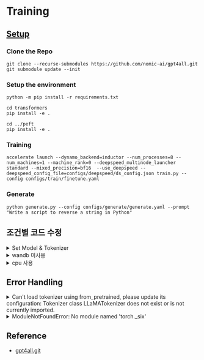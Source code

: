 


# Training

## [Setup](https://github.com/nomic-ai/gpt4all#setup)

### Clone the Repo

```
git clone --recurse-submodules https://github.com/nomic-ai/gpt4all.git
git submodule update --init
```

### Setup the environment

```
python -m pip install -r requirements.txt

cd transformers
pip install -e . 

cd ../peft
pip install -e .
```

### Training

```
accelerate launch --dynamo_backend=inductor --num_processes=8 --num_machines=1 --machine_rank=0 --deepspeed_multinode_launcher standard --mixed_precision=bf16  --use_deepspeed --deepspeed_config_file=configs/deepspeed/ds_config.json train.py --config configs/train/finetune.yaml
```

### Generate

```
python generate.py --config configs/generate/generate.yaml --prompt "Write a script to reverse a string in Python"
```

## 조건별 코드 수정

<details>
  <summary>Set Model & Tokenizer </summary>

  환경파일 설정
  
  ``` INI
  # configs/train/finetune.yaml

  model_name: "decapoda-research/llama-7b-hf"
  tokenizer_name: "decapoda-research/llama-7b-hf"
  ```
  
  [Model & Tokenizer 개체 생성](https://huggingface.co/docs/transformers/quicktour#use-another-model-and-tokenizer-in-the-pipeline)
  
  ``` Python
  from transformers import AutoTokenizer, AutoModelForSequenceClassification

  model = AutoModelForSequenceClassification.from_pretrained(model_name)
  tokenizer = AutoTokenizer.from_pretrained(model_name)
  ```
  
</details>

<details>
  <summary>wandb 미사용</summary>

  환경파일 설정
  
  ``` INI
  # configs/train/finetune.yaml
  
  wandb: false
  ```
  
</details>

<details>
  <summary>cpu 사용</summary>
  
  ``` Python
  # train.py

  if __name__ == "__main__":
    # ...
    if config["wandb"]:
      # ...
    else:
      accelerator = Accelerator(cpu=True)

    train(accelerator, config=config)
  ```
  
</details>

## Error Handling

<details>
  <summary>Can't load tokenizer using from_pretrained, please update its configuration: Tokenizer class LLaMATokenizer does not exist or is not currently imported.</summary>
  
  LLaMA에서 사용중이 Tokenizer를 찾지 못해 발생하는 문제로 현재 사용중인 LLaMA Tokenizer를 명시적으로 기입 [참고](https://huggingface.co/docs/transformers/main/en/model_doc/llama)
  
  ``` Python
  # transformers/src/transformers/models/auto/tokenization_auto.py
  # ~line 625
    
        # using "LlamaTokenizer" Not "LLaMATokenizer"
        config_tokenizer_class = "LlamaTokenizer"   ### FIXME: Assign tokenizer directly
  
        tokenizer_auto_map = None
        if "auto_map" in tokenizer_config:
            if isinstance(tokenizer_config["auto_map"], (tuple, list)):
                # Legacy format for dynamic tokenizers
                tokenizer_auto_map = tokenizer_config["auto_map"]
            else:
                tokenizer_auto_map = tokenizer_config["auto_map"].get("AutoTokenizer", None)
  
  ```

</details>

<details>
  <summary>ModuleNotFoundError: No module named 'torch._six'</summary>
  
  구버전에서 사용되던 모듈로, 신규 모듈로 교체
  
  ``` Python
  
  # from torch._six import inf
  from torch import inf   # update
  
  ```

</details>


## Reference

- [gpt4all.git](https://github.com/nomic-ai/gpt4all)
